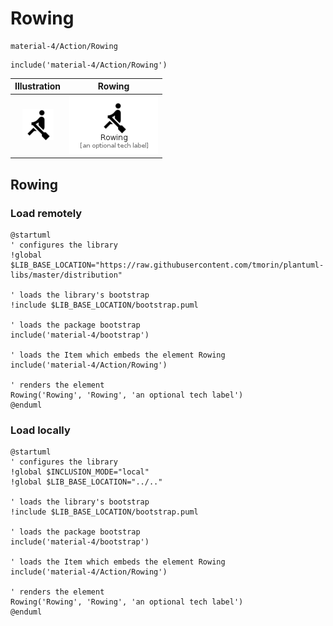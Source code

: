 # Rowing


```text
material-4/Action/Rowing
```

```text
include('material-4/Action/Rowing')
```



| Illustration | Rowing |
| :---: | :---: |
| ![illustration for Illustration](../../material-4/Action/Rowing.png) | ![illustration for Rowing](../../material-4/Action/Rowing.Local.png) |




## Rowing

### Load remotely
```plantuml
@startuml
' configures the library
!global $LIB_BASE_LOCATION="https://raw.githubusercontent.com/tmorin/plantuml-libs/master/distribution"

' loads the library's bootstrap
!include $LIB_BASE_LOCATION/bootstrap.puml

' loads the package bootstrap
include('material-4/bootstrap')

' loads the Item which embeds the element Rowing
include('material-4/Action/Rowing')

' renders the element
Rowing('Rowing', 'Rowing', 'an optional tech label')
@enduml
```

### Load locally
```plantuml
@startuml
' configures the library
!global $INCLUSION_MODE="local"
!global $LIB_BASE_LOCATION="../.."

' loads the library's bootstrap
!include $LIB_BASE_LOCATION/bootstrap.puml

' loads the package bootstrap
include('material-4/bootstrap')

' loads the Item which embeds the element Rowing
include('material-4/Action/Rowing')

' renders the element
Rowing('Rowing', 'Rowing', 'an optional tech label')
@enduml
```

